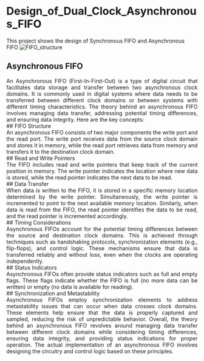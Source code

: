 # Design_of_Dual_Clock_Asynchronous_FIFO
This project shows the design of Synchronous FIFO and Asynchronous FIFO
![FIFO_structure](https://github.com/Manikanta-IITB/Design_of_Synchronous_and_Asynchronous_FIFO/assets/138108630/576b9869-bc35-437b-b691-e95a1f4bce90)
## Asynchronous FIFO
<div align="justify"> An Asynchronous FIFO (First-In-First-Out) is a type of digital circuit that facilitates data storage and transfer between two
asynchronous clock domains. It is commonly used in digital systems where data needs to be transferred between different
clock domains or between systems with different timing characteristics.
The theory behind an asynchronous FIFO involves managing data transfer, addressing potential timing differences, and
ensuring data integrity. Here are the key concepts: </div>
## FIFO Structure
<div align="justify"> An asynchronous FIFO consists of two major components the write port and the read port. The write port
receives data from the source clock domain and stores it in memory, while the read port retrieves data from memory and
transfers it to the destination clock domain. </div>
## Read and Write Pointers
<div align="justify"> The FIFO includes read and write pointers that keep track of the current position in memory. The
write pointer indicates the location where new data is stored, while the read pointer indicates the next data to be read. </div>
## Data Transfer
<div align="justify"> When data is written to the FIFO, it is stored in a specific memory location determined by the write pointer.
Simultaneously, the write pointer is incremented to point to the next available memory location. Similarly, when data is read
from the FIFO, the read pointer identifies the data to be read, and the read pointer is incremented accordingly. </div>
## Timing Considerations
<div align="justify"> Asynchronous FIFOs account for the potential timing differences between the source and
destination clock domains. This is achieved through techniques such as handshaking protocols, synchronization elements
(e.g., flip-flops), and control logic. These mechanisms ensure that data is transferred reliably and without loss, even when the
clocks are operating independently. </div>
## Status Indicators
<div align="justify"> Asynchronous FIFOs often provide status indicators such as full and empty flags. These flags indicate
whether the FIFO is full (no more data can be written) or empty (no data is available for reading). </div>
## Synchronization and Metastability
<div align="justify"> Asynchronous FIFOs employ synchronization elements to address metastability issues
that can occur when data crosses clock domains. These elements help ensure that the data is properly captured and sampled,
reducing the risk of unpredictable behavior.
Overall, the theory behind an asynchronous FIFO revolves around managing data transfer between different clock domains
while considering timing differences, ensuring data integrity, and providing status indications for proper operation. The
actual implementation of an asynchronous FIFO involves designing the circuitry and control logic based on these principles. </div>
